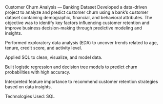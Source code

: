 Customer Churn Analysis — Banking Dataset
Developed a data-driven project to analyze and predict customer churn using a bank’s customer dataset containing demographic, financial, and behavioral attributes. The objective was to identify key factors influencing customer retention and improve business decision-making through predictive modeling and insights.

Performed exploratory data analysis (EDA) to uncover trends related to age, tenure, credit score, and activity level.

Applied SQL to clean, visualize, and model data.

Built logistic regression and decision tree models to predict churn probabilities with high accuracy.

Interpreted feature importance to recommend customer retention strategies based on data insights.

Technologies Used: SQL
